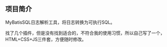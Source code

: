 ## 项目简介

MyBatisSQL日志解析工具，将日志转换为可执行SQL。

找了几个插件，但是没有找到适合的，不符合我的使用习惯，所以自己写了一个，HTML+CSS+JS三件套，方便随时修改。
